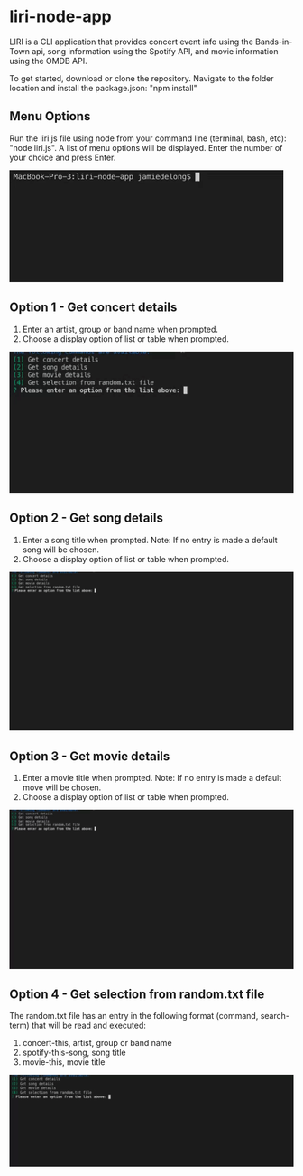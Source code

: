 # liri-node-app
LIRI is a CLI application that provides concert event info using the Bands-in-Town api, song information using the Spotify API, and movie information using the OMDB API.

To get started, download or clone the repository.
Navigate to the folder location and install the package.json: "npm install"

## Menu Options
Run the liri.js file using node from your command line (terminal, bash, etc): "node liri.js". A list of menu options will be displayed. Enter the number of your choice and press Enter.

![Menu Options](https://github.com/Milleniyum/liri-node-app/blob/master/images/node-liri.gif)

## Option 1 - Get concert details
1. Enter an artist, group or band name when prompted.
2. Choose a display option of list or table when prompted.

![Option 1](https://github.com/Milleniyum/liri-node-app/blob/master/images/node-liri-option1.gif)

## Option 2 - Get song details
1. Enter a song title when prompted. Note: If no entry is made a default song will be chosen.
2. Choose a display option of list or table when prompted.

![Option 1](https://github.com/Milleniyum/liri-node-app/blob/master/images/node-liri-option2.gif)

## Option 3 - Get movie details
1. Enter a movie title when prompted. Note: If no entry is made a default move will be chosen.
2. Choose a display option of list or table when prompted.

![Option 1](https://github.com/Milleniyum/liri-node-app/blob/master/images/node-liri-option3.gif)

## Option 4 - Get selection from random.txt file
The random.txt file has an entry in the following format (command, search-term) that will be read and executed:
1. concert-this, artist, group or band name
2. spotify-this-song, song title
3. movie-this, movie title
  
  ![Option 1](https://github.com/Milleniyum/liri-node-app/blob/master/images/node-liri-option4.gif)


